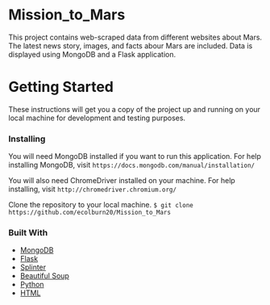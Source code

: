 # Mission_to_Mars
This project contains web-scraped data from different websites about Mars. The latest news story, images, and facts abour Mars are included.
Data is displayed using MongoDB and a Flask application.

# Getting Started
These instructions will get you a copy of the project up and running on your local machine for development and testing purposes.

### Installing
You will need MongoDB installed if you want to run this application. For help installing MongoDB, visit
`https://docs.mongodb.com/manual/installation/`

You will also need ChromeDriver installed on your machine. For help installing, visit
`http://chromedriver.chromium.org/`

Clone the repository to your local machine.
`$ git clone https://github.com/ecolburn20/Mission_to_Mars`

### Built With
* [MongoDB](https://www.mongodb.com/)
* [Flask](https://www.fullstackpython.com/flask.html)
* [Splinter](https://splinter.readthedocs.io/en/latest/)
* [Beautiful Soup](https://www.crummy.com/software/BeautifulSoup/bs4/doc/)
* [Python](https://www.python.org/)
* [HTML](https://www.w3schools.com/html/)
